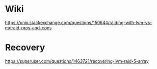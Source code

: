 # Wiki
https://unix.stackexchange.com/questions/150644/raiding-with-lvm-vs-mdraid-pros-and-cons

# Recovery
https://superuser.com/questions/1463721/recovering-lvm-raid-5-array
